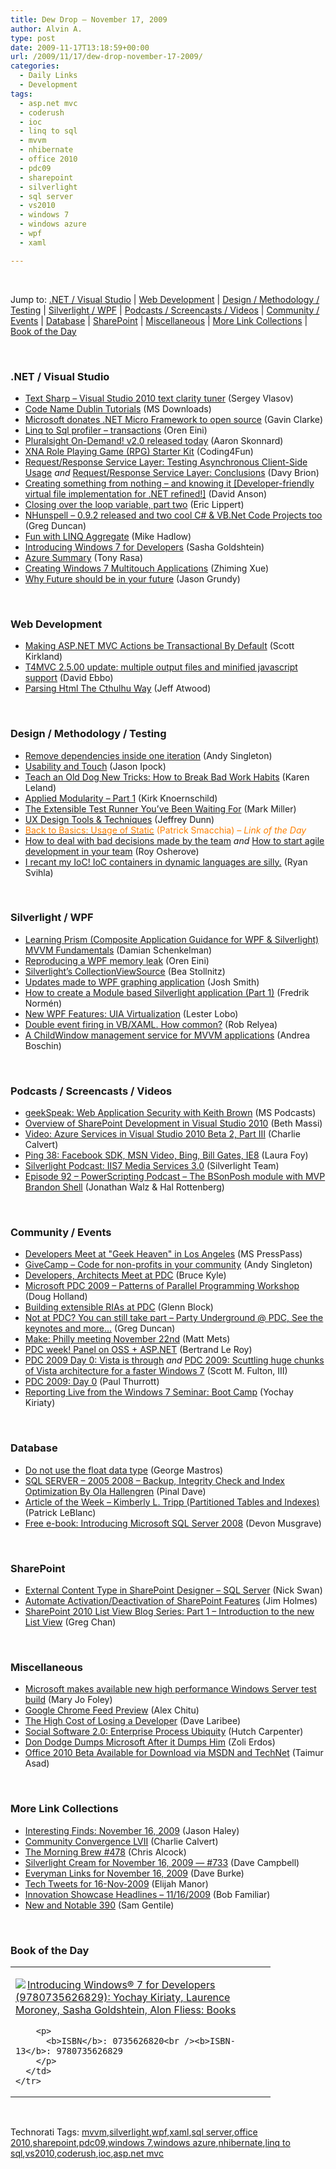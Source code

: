 ```yaml
---
title: Dew Drop – November 17, 2009
author: Alvin A.
type: post
date: 2009-11-17T13:18:59+00:00
url: /2009/11/17/dew-drop-november-17-2009/
categories:
  - Daily Links
  - Development
tags:
  - asp.net mvc
  - coderush
  - ioc
  - linq to sql
  - mvvm
  - nhibernate
  - office 2010
  - pdc09
  - sharepoint
  - silverlight
  - sql server
  - vs2010
  - windows 7
  - windows azure
  - wpf
  - xaml

---
```

&#160;

Jump to: [.NET / Visual Studio][1] | [Web Development][2] | [Design / Methodology / Testing][3] | [Silverlight / WPF][4] | [Podcasts / Screencasts / Videos][5] | [Community / Events][6] | [Database][7] | [SharePoint][8] | [Miscellaneous][9] | [More Link Collections][10] | [Book of the Day][11] 

&#160;

### <a name="dotnet"></a>.NET / Visual Studio

  * [Text Sharp &#8211; Visual Studio 2010 text clarity tuner][12] (Sergey Vlasov)
  * [Code Name Dublin Tutorials][13] (MS Downloads)
  * [Microsoft donates .NET Micro Framework to open source][14] (Gavin Clarke)
  * [Linq to Sql profiler – transactions][15] (Oren Eini)
  * [Pluralsight On-Demand! v2.0 released today][16] (Aaron Skonnard)
  * [XNA Role Playing Game (RPG) Starter Kit][17] (Coding4Fun)
  * [Request/Response Service Layer: Testing Asynchronous Client-Side Usage][18] _and_&#160;[Request/Response Service Layer: Conclusions][19] (Davy Brion)
  * [Creating something from nothing &#8211; and knowing it [Developer-friendly virtual file implementation for .NET refined!]][20] (David Anson)
  * [Closing over the loop variable, part two][21] (Eric Lippert)
  * [NHunspell &#8211; 0.9.2 released and two cool C# & VB.Net Code Projects too][22] (Greg Duncan)
  * [Fun with LINQ Aggregate][23] (Mike Hadlow)
  * [Introducing Windows 7 for Developers][24] (Sasha Goldshtein)
  * [Azure Summary][25] (Tony Rasa)
  * [Creating Windows 7 Multitouch Applications][26] (Zhiming Xue)
  * [Why Future should be in your future][27] (Jason Grundy)

&#160;

### <a name="web"></a>Web Development

  * [Making ASP.NET MVC Actions be Transactional By Default][28] (Scott Kirkland)
  * [T4MVC 2.5.00 update: multiple output files and minified javascript support][29] (David Ebbo)
  * [Parsing Html The Cthulhu Way][30] (Jeff Atwood)

&#160;

### <a name="design"></a>Design / Methodology / Testing

  * [Remove dependencies inside one iteration][31] (Andy Singleton)
  * [Usability and Touch][32] (Jason Ipock)
  * [Teach an Old Dog New Tricks: How to Break Bad Work Habits][33] (Karen Leland)
  * [Applied Modularity &#8211; Part 1][34] (Kirk Knoernschild)
  * [The Extensible Test Runner You’ve Been Waiting For][35] (Mark Miller)
  * [UX Design Tools & Techniques][36] (Jeffrey Dunn)
  * [<font color="#ff8000">Back to Basics: Usage of Static</font>][37] <font color="#ff8000">(Patrick Smacchia) <em>– Link of the Day</em></font>
  * [How to deal with bad decisions made by the team][38] _and_&#160;[How to start agile development in your team][39] (Roy Osherove)
  * [I recant my IoC! IoC containers in dynamic languages are silly.][40] (Ryan Svihla)

&#160;

### <a name="silverlight"></a>Silverlight / WPF

  * [Learning Prism (Composite Application Guidance for WPF & Silverlight) MVVM Fundamentals][41] (Damian Schenkelman)
  * [Reproducing a WPF memory leak][42] (Oren Eini)
  * [Silverlight’s CollectionViewSource][43] (Bea Stollnitz)
  * [Updates made to WPF graphing application][44] (Josh Smith)
  * [How to create a Module based Silverlight application (Part 1)][45] (Fredrik Normén)
  * [New WPF Features: UIA Virtualization][46] (Lester Lobo)
  * [Double event firing in VB/XAML. How common?][47] (Rob Relyea)
  * [A ChildWindow management service for MVVM applications][48] (Andrea Boschin)

&#160;

### <a name="podcasts"></a>Podcasts / Screencasts / Videos

  * [geekSpeak: Web Application Security with Keith Brown][49] (MS Podcasts)
  * [Overview of SharePoint Development in Visual Studio 2010][50] (Beth Massi)
  * [Video: Azure Services in Visual Studio 2010 Beta 2, Part III][51] (Charlie Calvert)
  * [Ping 38: Facebook SDK, MSN Video, Bing, Bill Gates, IE8][52] (Laura Foy)
  * [Silverlight Podcast: IIS7 Media Services 3.0][53] (Silverlight Team)
  * [Episode 92 &#8211; PowerScripting Podcast &#8211; The BSonPosh module with MVP Brandon Shell][54] (Jonathan Walz & Hal Rottenberg)

&#160;

### <a name="events"></a>Community / Events

  * [Developers Meet at "Geek Heaven" in Los Angeles][55] (MS PressPass)
  * [GiveCamp &#8211; Code for non-profits in your community][56] (Andy Singleton)
  * [Developers, Architects Meet at PDC][57] (Bruce Kyle)
  * [Microsoft PDC 2009 &#8211; Patterns of Parallel Programming Workshop][58] (Doug Holland)
  * [Building extensible RIAs at PDC][59] (Glenn Block)
  * [Not at PDC? You can still take part – Party Underground @ PDC, See the keynotes and more…][60] (Greg Duncan)
  * [Make: Philly meeting November 22nd][61] (Matt Mets)
  * [PDC week! Panel on OSS + ASP.NET][62] (Bertrand Le Roy)
  * [PDC 2009 Day 0: Vista is through][63] _and_&#160;[PDC 2009: Scuttling huge chunks of Vista architecture for a faster Windows 7][64] (Scott M. Fulton, III)
  * [PDC 2009: Day 0][65] (Paul Thurrott)
  * [Reporting Live from the Windows 7 Seminar: Boot Camp][66] (Yochay Kiriaty)

&#160;

### <a name="db"></a>Database

  * [Do not use the float data type][67] (George Mastros)
  * [SQL SERVER – 2005 2008 – Backup, Integrity Check and Index Optimization By Ola Hallengren][68] (Pinal Dave)
  * [Article of the Week – Kimberly L. Tripp (Partitioned Tables and Indexes)][69] (Patrick LeBlanc)
  * [Free e-book: Introducing Microsoft SQL Server 2008][70] (Devon Musgrave)

&#160;

### <a name="sp"></a>SharePoint

  * [External Content Type in SharePoint Designer – SQL Server][71] (Nick Swan)
  * [Automate Activation/Deactivation of SharePoint Features][72] (Jim Holmes)
  * [SharePoint 2010 List View Blog Series: Part 1 – Introduction to the new List View][73] (Greg Chan)

&#160;

### <a name="misc"></a>Miscellaneous

  * [Microsoft makes available new high performance Windows Server test build][74] (Mary Jo Foley)
  * [Google Chrome Feed Preview][75] (Alex Chitu)
  * [The High Cost of Losing a Developer][76] (Dave Laribee)
  * [Social Software 2.0: Enterprise Process Ubiquity][77] (Hutch Carpenter)
  * [Don Dodge Dumps Microsoft After it Dumps Him][78] (Zoli Erdos)
  * [Office 2010 Beta Available for Download via MSDN and TechNet][79] (Taimur Asad)

&#160;

### <a name="links"></a>More Link Collections

  * [Interesting Finds: November 16, 2009][80] (Jason Haley)
  * [Community Convergence LVII][81] (Charlie Calvert)
  * [The Morning Brew #478][82] (Chris Alcock)
  * [Silverlight Cream for November 16, 2009 &#8212; #733][83] (Dave Campbell)
  * [Everyman Links for November 16, 2009][84] (Dave Burke)
  * [Tech Tweets for 16-Nov-2009][85] (Elijah Manor)
  * [Innovation Showcase Headlines – 11/16/2009][86] (Bob Familiar)
  * [New and Notable 390][87] (Sam Gentile)

&#160;

### <a name="book"></a>Book of the Day

<div style="padding-bottom: 0px; margin: 0px; padding-left: 0px; padding-right: 0px; display: inline; float: none; padding-top: 0px" id="scid:7dc1bd33-94bd-46fd-a20b-0131235bcd47:3684276c-f1f9-4350-b298-2cb3a2ba4101" class="wlWriterSmartContent">
  <table cellspacing="0" cellpadding="2" width="400" border="0" unselectable="on">
    <tr>
      <td valign="top" width="400">
        <p>
          <a title="Introducing Windows&reg; 7 for Developers (9780735626829): Yochay Kiriaty, Laurence Moroney, Sasha Goldshtein, Alon Fliess: Books" href="http://www.amazon.com/exec/obidos/ASIN/0735626820/alvinashcraft-20"><img data-recalc-dims="1" decoding="async" src="https://i0.wp.com/images.amazon.com/images/P/0735626820.01.MZZZZZZZ.jpg?w=660" border="0" align="left" style="float:left" />Introducing Windows&reg; 7 for Developers (9780735626829): Yochay Kiriaty, Laurence Moroney, Sasha Goldshtein, Alon Fliess: Books</a>
        </p>
        
        <p>
          <b>ISBN</b>: 0735626820<br /><b>ISBN-13</b>: 9780735626829
        </p>
      </td>
    </tr>
  </table>
</div>

&#160;

<div style="padding-bottom: 0px; margin: 0px; padding-left: 0px; padding-right: 0px; display: inline; float: none; padding-top: 0px" id="scid:C16BAC14-9A3D-4c50-9394-FBFEF7A93539:8ee25b89-8b64-49a5-8870-25997d4b0814" class="wlWriterSmartContent">
  <!--dotnetkickit-->
</div>

<div style="padding-bottom: 0px; margin: 0px; padding-left: 0px; padding-right: 0px; display: inline; float: none; padding-top: 0px" id="scid:0767317B-992E-4b12-91E0-4F059A8CECA8:3d40afa7-72ef-4e74-99e9-1b31798333d9" class="wlWriterSmartContent">
  Technorati Tags: <a href="http://technorati.com/tags/mvvm" rel="tag">mvvm</a>,<a href="http://technorati.com/tags/silverlight" rel="tag">silverlight</a>,<a href="http://technorati.com/tags/wpf" rel="tag">wpf</a>,<a href="http://technorati.com/tags/xaml" rel="tag">xaml</a>,<a href="http://technorati.com/tags/sql+server" rel="tag">sql server</a>,<a href="http://technorati.com/tags/office+2010" rel="tag">office 2010</a>,<a href="http://technorati.com/tags/sharepoint" rel="tag">sharepoint</a>,<a href="http://technorati.com/tags/pdc09" rel="tag">pdc09</a>,<a href="http://technorati.com/tags/windows+7" rel="tag">windows 7</a>,<a href="http://technorati.com/tags/windows+azure" rel="tag">windows azure</a>,<a href="http://technorati.com/tags/nhibernate" rel="tag">nhibernate</a>,<a href="http://technorati.com/tags/linq+to+sql" rel="tag">linq to sql</a>,<a href="http://technorati.com/tags/vs2010" rel="tag">vs2010</a>,<a href="http://technorati.com/tags/coderush" rel="tag">coderush</a>,<a href="http://technorati.com/tags/ioc" rel="tag">ioc</a>,<a href="http://technorati.com/tags/asp.net+mvc" rel="tag">asp.net mvc</a>
</div>

<div class="wlWriterHeaderFooter" style="margin:0px; padding:0px 0px 0px 0px;">
  <p>
    <br /> </div>

 [1]: https://morningdew-bpc6g3a0fgaxdxcu.eastus2-01.azurewebsites.net/#dotnet
 [2]: https://morningdew-bpc6g3a0fgaxdxcu.eastus2-01.azurewebsites.net/#web
 [3]: https://morningdew-bpc6g3a0fgaxdxcu.eastus2-01.azurewebsites.net/#design
 [4]: https://morningdew-bpc6g3a0fgaxdxcu.eastus2-01.azurewebsites.net/#silverlight
 [5]: https://morningdew-bpc6g3a0fgaxdxcu.eastus2-01.azurewebsites.net/#podcasts
 [6]: https://morningdew-bpc6g3a0fgaxdxcu.eastus2-01.azurewebsites.net/#events
 [7]: https://morningdew-bpc6g3a0fgaxdxcu.eastus2-01.azurewebsites.net/#db
 [8]: https://morningdew-bpc6g3a0fgaxdxcu.eastus2-01.azurewebsites.net/#sp
 [9]: https://morningdew-bpc6g3a0fgaxdxcu.eastus2-01.azurewebsites.net/#misc
 [10]: https://morningdew-bpc6g3a0fgaxdxcu.eastus2-01.azurewebsites.net/#links
 [11]: https://morningdew-bpc6g3a0fgaxdxcu.eastus2-01.azurewebsites.net/#book
 [12]: http://www.svprogramming.net/text-sharp/index.html
 [13]: http://feedproxy.google.com/~r/MicrosoftDownloadCenter/~3/5JjvxeOgw2M/details.aspx
 [14]: http://www.theregister.co.uk/2009/11/16/dot_net_micro_framework_open_sourced/
 [15]: http://feedproxy.google.com/~r/AyendeRahien/~3/AYwBXKXETBQ/linq-to-sql-profiler-ndash-transactions.aspx
 [16]: http://www.pluralsight.com/community/blogs/aaron/archive/2009/11/17/pluralsight-on-demand-v2-0-released-today.aspx
 [17]: http://blogs.msdn.com/coding4fun/archive/2009/11/16/9922196.aspx
 [18]: http://feedproxy.google.com/~r/davybrion/~3/jmPWr0sOYL8/
 [19]: http://feedproxy.google.com/~r/davybrion/~3/MevpiP5tbco/
 [20]: http://blogs.msdn.com/delay/archive/2009/11/16/creating-something-from-nothing-and-knowing-it-developer-friendly-virtual-file-implementation-for-net-refined.aspx
 [21]: http://blogs.msdn.com/ericlippert/archive/2009/11/16/closing-over-the-loop-variable-part-two.aspx
 [22]: http://coolthingoftheday.blogspot.com/2009/11/nhunspell-092-released-and-two-cool-c.html
 [23]: http://feeds.dzone.com/~r/zones/dotnet/~3/1mQHJdFlUGQ/fun-linq-aggregate
 [24]: http://blogs.microsoft.co.il/blogs/sasha/archive/2009/11/16/introducing-windows-7-for-developers.aspx
 [25]: http://elegantcode.com/2009/11/16/azure-summary/
 [26]: http://blogs.msdn.com/zxue/archive/2009/11/16/creating-windows-7-multitouch-applications.aspx
 [27]: http://elegantcode.com/2009/11/16/why-futuret-should-be-in-your-future/
 [28]: http://weblogs.asp.net/srkirkland/archive/2009/11/16/making-asp-net-mvc-actions-be-transactional-by-default.aspx
 [29]: http://blogs.msdn.com/davidebb/archive/2009/11/16/t4mvc-2-5-00-update-multiple-output-files-and-minified-javascript-support.aspx
 [30]: http://www.codinghorror.com/blog/archives/001311.html
 [31]: http://blog.assembla.com/assemblablog/tabid/12618/bid/11041/Remove-dependencies-inside-one-iteration.aspx
 [32]: http://rdaarchitecture.blogspot.com/2009/11/usability-and-touch.html
 [33]: http://feedproxy.google.com/~r/Webworkerdaily/~3/EXPczcm07ok/
 [34]: http://techdistrict.kirkk.com/2009/11/16/applied-modularity-part-1/
 [35]: http://community.devexpress.com/blogs/markmiller/archive/2009/11/16/the-test-runner-you-ve-been-waiting-for.aspx
 [36]: http://blogs.technet.com/office2010/archive/2009/11/16/ux-design-tools-techniques.aspx
 [37]: http://codebetter.com/blogs/patricksmacchia/archive/2009/11/16/back-to-basics-usage-of-static.aspx
 [38]: http://feedproxy.google.com/~r/5whys/~3/uEeVZOyvAS0/how-to-deal-with-bad-decisions-made-by-the-team.html
 [39]: http://feedproxy.google.com/~r/Iserializable/~3/Xfwndcwq1LU/how-to-start-agile-development-in-your-team.aspx
 [40]: http://feedproxy.google.com/~r/LosTechies/~3/CndCd48eJdU/i-recant-my-ioc-ioc-containers-in-dynamic-languages-are-silly.aspx
 [41]: http://blogs.southworks.net/dschenkelman/2009/11/16/learning-prism-composite-application-guidance-for-wpf-silverlight-mvvm-fundamentals/
 [42]: http://feedproxy.google.com/~r/AyendeRahien/~3/M5XQ8spV0yY/reproducing-a-wpf-memory-leak.aspx
 [43]: http://bea.stollnitz.com/blog/?p=392
 [44]: http://joshsmithonwpf.wordpress.com/2009/11/17/updates-made-to-wpf-graphing-application/
 [45]: http://weblogs.asp.net/fredriknormen/archive/2009/11/16/how-to-create-a-module-based-silverlight-application-part-1.aspx
 [46]: http://blogs.msdn.com/llobo/archive/2009/11/16/new-wpf-features-uia-virtualization.aspx
 [47]: http://blogs.windowsclient.net/rob_relyea/archive/2009/11/16/double-event-firing-in-vb-xaml-how-common.aspx
 [48]: http://feedproxy.google.com/~r/silverlightshow/~3/OJlITIZLET4/A-ChildWindow-management-service-for-MVVM-applications.aspx
 [49]: http://www.microsoft.com/events/podcasts/default.aspx?audience=Audience-e5381407-359f-4922-97d0-0237af790eee&pageId=x226&source=Microsoft-Podcasts-for-Developers
 [50]: http://channel9.msdn.com/posts/funkyonex/Overview-of-SharePoint-Development-in-Visual-Studio-2010/
 [51]: http://blogs.msdn.com/charlie/archive/2009/11/16/video-azure-services-in-visual-studio-2010-beta-2-part-iii.aspx
 [52]: http://channel9.msdn.com/shows/PingShow/Ping-38-Facebook-SDK-MSN-Video-Bing-Bill-Gates-IE8/
 [53]: http://team.silverlight.net/product-technology-deep-dive/silverlight-podcast-iis7-media-services-3-0/
 [54]: http://feedproxy.google.com/~r/Powerscripting/~3/4sds2S8-PTg/index.php
 [55]: http://feeds.dzone.com/~r/zones/dotnet/~3/CytVTGjRpCU/developers-meet-geek-heaven
 [56]: http://blog.assembla.com/assemblablog/tabid/12618/bid/11039/GiveCamp-Code-for-non-profits-in-your-community.aspx
 [57]: http://blogs.msdn.com/usisvde/archive/2009/11/16/developers-architects-meet-at-pdc.aspx
 [58]: http://software.intel.com/en-us/blogs/2009/11/16/microsoft-pdc-2009-patterns-of-parallel-programming-workshop/
 [59]: http://codebetter.com/blogs/glenn.block/archive/2009/11/16/building-extensible-rias-at-pdc.aspx
 [60]: http://coolthingoftheday.blogspot.com/2009/11/not-at-pdc-you-can-still-take-part.html
 [61]: http://blog.makezine.com/archive/2009/11/make_philly_meeting_november_22nd.html
 [62]: http://weblogs.asp.net/bleroy/archive/2009/11/16/pdc-week-panel-on-oss-asp-net.aspx
 [63]: http://feeds.betanews.com/~r/bn/~3/3gL258l6Bfk/1258398660
 [64]: http://feeds.betanews.com/~r/bn/~3/R6g0bJy4K6Y/1258443953
 [65]: http://community.winsupersite.com/blogs/paul/archive/2009/11/16/pdc-2009-day-0.aspx
 [66]: http://windowsteamblog.com/blogs/developers/archive/2009/11/16/reporting-live-from-the-windows-7-seminar-boot-camp.aspx
 [67]: http://blogs.lessthandot.com/index.php/DataMgmt/DBProgramming/do-not-use-the-float-data-type
 [68]: http://blog.sqlauthority.com/2009/11/17/sql-server-2005-2008-backup-integrity-check-and-index-optimization-by-ola-hallengren/
 [69]: http://www.sqlservercentral.com/blogs/sqldownsouth/archive/2009/11/16/article-of-the-week-kimberly-l-tripp-partitioned-tables-and-indexes.aspx
 [70]: http://blogs.msdn.com/microsoft_press/archive/2009/11/16/free-e-book-introducing-microsoft-sql-server-2008.aspx
 [71]: http://lightningtools.com/blog/archive/2009/11/17/external-content-type-in-sharepoint-designer-ndash-sql-server.aspx
 [72]: http://frazzleddad.blogspot.com/2009/11/automate-activationdeactivation-of.html
 [73]: http://blogs.msdn.com/sharepointdesigner/archive/2009/11/16/sharepoint-2010-list-view-blog-series-part-1-introduction-to-the-new-list-view.aspx
 [74]: http://blogs.zdnet.com/microsoft/?p=4550
 [75]: http://googlesystem.blogspot.com/2009/11/google-chrome-feed-preview.html
 [76]: http://feedproxy.google.com/~r/thebeelog/~3/N9FlS__-DUQ/the-high-cost-of-losing-a-developer.aspx
 [77]: http://feedproxy.google.com/~r/CloudAve/~3/RNkPFrdN2fM/social-software-2-0-enterprise-process-ubiquity
 [78]: http://feedproxy.google.com/~r/CloudAve/~3/j_hxxsBCTmQ/don-dodge-dumps-microsoft-after-it-dumps-him-google
 [79]: http://feedproxy.google.com/~r/RedmondPie/~3/76YJVPZId84/
 [80]: http://jasonhaley.com/blog/post.aspx?id=cf0afa7d-be0b-4df8-a99d-3de6e366bcd6
 [81]: http://blogs.msdn.com/charlie/archive/2009/11/16/community-convergence-lvii.aspx
 [82]: http://feedproxy.google.com/~r/ReflectivePerspective/~3/Hr6G2ZtNrhE/
 [83]: http://geekswithblogs.net/WynApseTechnicalMusings/archive/2009/11/16/136344.aspx
 [84]: http://feedproxy.google.com/~r/DaveBurke/~3/FKKOINxBch4/post.aspx
 [85]: http://elijahmanor.com/webdevdotnet/post.aspx?id=89dc44f6-2269-41ab-8567-ead6fc3643ad
 [86]: http://feedproxy.google.com/~r/msdn/bobfamiliar/~3/D5hVpBfLn88/innovation-showcase-headlines-11-16-2009.aspx
 [87]: http://feedproxy.google.com/~r/SamGentile/~3/n7Bi6XWBXfc/